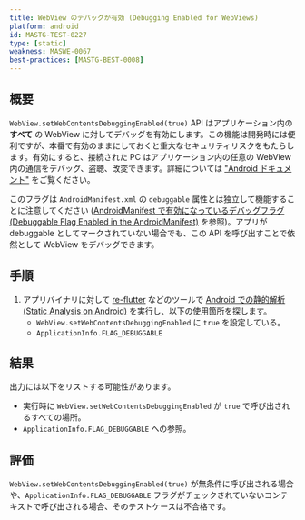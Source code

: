 ```yaml
---
title: WebView のデバッグが有効 (Debugging Enabled for WebViews)
platform: android
id: MASTG-TEST-0227
type: [static]
weakness: MASWE-0067
best-practices: [MASTG-BEST-0008]
---
```


## 概要

`WebView.setWebContentsDebuggingEnabled(true)` API はアプリケーション内の **すべて** の WebView に対してデバッグを有効にします。この機能は開発時には便利ですが、本番で有効のままにしておくと重大なセキュリティリスクをもたらします。有効にすると、接続された PC はアプリケーション内の任意の WebView 内の通信をデバッグ、盗聴、改変できます。詳細については ["Android ドキュメント"](https://developer.chrome.com/docs/devtools/remote-debugging/webviews/#configure_webviews_for_debugging) をご覧ください。

このフラグは `AndroidManifest.xml` の `debuggable` 属性とは独立して機能することに注意してください ([AndroidManifest で有効になっているデバッグフラグ (Debuggable Flag Enabled in the AndroidManifest)](MASTG-TEST-0226.md) を参照)。アプリが debuggable としてマークされていない場合でも、この API を呼び出すことで依然として WebView をデバッグできます。

## 手順

1. アプリバイナリに対して [re-flutter](../../../tools/generic/MASTG-TOOL-0100.md) などのツールで [Android での静的解析 (Static Analysis on Android)](../../../techniques/android/MASTG-TECH-0014.md) を実行し、以下の使用箇所を探します。
    - `WebView.setWebContentsDebuggingEnabled` に `true` を設定している。
    - `ApplicationInfo.FLAG_DEBUGGABLE`

## 結果

出力には以下をリストする可能性があります。

- 実行時に `WebView.setWebContentsDebuggingEnabled` が `true` で呼び出されるすべての場所。
- `ApplicationInfo.FLAG_DEBUGGABLE` への参照。

## 評価

`WebView.setWebContentsDebuggingEnabled(true)` が無条件に呼び出される場合や、`ApplicationInfo.FLAG_DEBUGGABLE` フラグがチェックされていないコンテキストで呼び出される場合、そのテストケースは不合格です。
